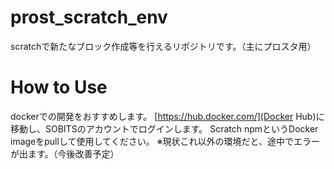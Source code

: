# prost_scratch_env
scratchで新たなブロック作成等を行えるリポジトリです。（主にプロスタ用）

# How to Use
dockerでの開発をおすすめします。
[https://hub.docker.com/](Docker Hub)に移動し、SOBITSのアカウントでログインします。
Scratch npmというDocker imageをpullして使用してください。
※現状これ以外の環境だと、途中でエラーが出ます。（今後改善予定）
